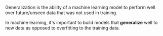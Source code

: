 Generalization is the ability of a machine learning model to perform well over future/unseen data that was not used in training.

In machine learning, it's important to build models that **generalize** well to new data as opposed to overfitting to the training data.


